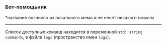 <h3>Бот-помощьник</h3>
<p>*название возникло из локального мема и не несет никакого смысла</p>
<hr>

Список доступных команд находится в переменной `std::string commands`, в файле `logs` (пространство имен `logs`).
